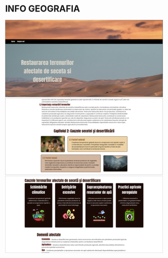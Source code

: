 # INFO GEOGRAFIA

<img width="800" alt="webui" src="assets/1.png">

<img width="800" alt="webui" src="assets/2.png">

<img width="800" alt="webui" src="assets/3.png">
